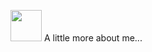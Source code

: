 



 <img src="https://media.giphy.com/media/VgCDAzcKvsR6OM0uWg/giphy.gif" width="50"> A little more about me...  


